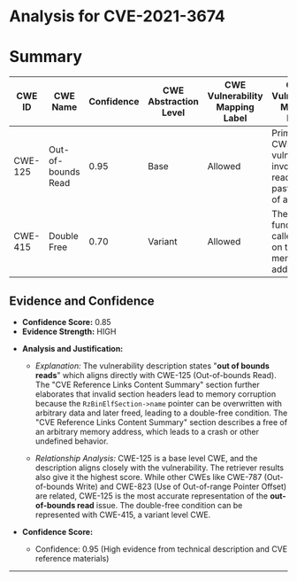# Analysis for CVE-2021-3674

# Summary
| CWE ID | CWE Name | Confidence | CWE Abstraction Level | CWE Vulnerability Mapping Label | CWE-Vulnerability Mapping Notes |
|---|---|---|---|---|---|
| CWE-125 | Out-of-bounds Read | 0.95 | Base | Allowed | Primary CWE. The vulnerability involves reading data past the end of a buffer. |
| CWE-415 | Double Free | 0.70 | Variant | Allowed | The `free()` function is called twice on the same memory address. |

## Evidence and Confidence

*   **Confidence Score:** 0.85
*   **Evidence Strength:** HIGH

- **Analysis and Justification:**  
  - *Explanation:* The vulnerability description states "**out of bounds reads**" which aligns directly with CWE-125 (Out-of-bounds Read). The "CVE Reference Links Content Summary" section further elaborates that invalid section headers lead to memory corruption because the `RzBinElfSection->name` pointer can be overwritten with arbitrary data and later freed, leading to a double-free condition. The "CVE Reference Links Content Summary" section describes a free of an arbitrary memory address, which leads to a crash or other undefined behavior.
  
  - *Relationship Analysis:* CWE-125 is a base level CWE, and the description aligns closely with the vulnerability. The retriever results also give it the highest score. While other CWEs like CWE-787 (Out-of-bounds Write) and CWE-823 (Use of Out-of-range Pointer Offset) are related, CWE-125 is the most accurate representation of the **out-of-bounds read** issue. The double-free condition can be represented with CWE-415, a variant level CWE.

- **Confidence Score:**  
  - Confidence: 0.95 (High evidence from technical description and CVE reference materials)

---